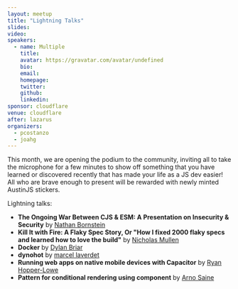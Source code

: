 ```yaml
---
layout: meetup
title: "Lightning Talks"
slides: 
video:
speakers:
  - name: Multiple
    title:
    avatar: https://gravatar.com/avatar/undefined
    bio:
    email:
    homepage:
    twitter:
    github:
    linkedin:
sponsor: cloudflare
venue: cloudflare
after: lazarus
organizers:
  - pcostanzo
  - joahg
---
```


This month, we are opening the podium to the community, inviting all to take the microphone for a few minutes to show off something that you have learned or discovered recently that has made your life as a JS dev easier! All who are brave enough to present will be rewarded with newly minted AustinJS stickers.

Lightning talks:

  - **The Ongoing War Between CJS & ESM: A Presentation on Insecurity & Security** by [Nathan Bornstein](https://www.linkedin.com/in/nathangbornstein/)
  - **Kill It with Fire: A Flaky Spec Story, Or "How I fixed 2000 flaky specs and learned how to love the build"** by [Nicholas Mullen](https://www.linkedin.com/in/nwmullen/)
  - **Docker** by [Dylan Briar](https://www.linkedin.com/in/dylanbriar/)
  - **dynohot** by [marcel laverdet](https://www.linkedin.com/in/laverdet/)
  - **Running web apps on native mobile devices with Capacitor** by [Ryan Hopper-Lowe](https://www.linkedin.com/in/ryan-hopper-lowe-33ba95135/)
  - **Pattern for conditional rendering using <Is> component** by [Arno Saine](https://www.linkedin.com/in/arnosaine)
